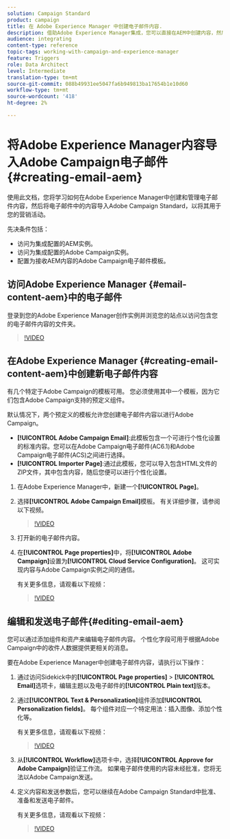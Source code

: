 ```yaml
---
solution: Campaign Standard
product: campaign
title: 在 Adobe Experience Manager 中创建电子邮件内容.
description: 借助Adobe Experience Manager集成，您可以直接在AEM中创建内容，然后在Adobe Campaign中使用。
audience: integrating
content-type: reference
topic-tags: working-with-campaign-and-experience-manager
feature: Triggers
role: Data Architect
level: Intermediate
translation-type: tm+mt
source-git-commit: 088b49931ee5047fa6b949813ba17654b1e10d60
workflow-type: tm+mt
source-wordcount: '418'
ht-degree: 2%

---
```



# 将Adobe Experience Manager内容导入Adobe Campaign电子邮件{#creating-email-aem}

使用此文档，您将学习如何在Adobe Experience Manager中创建和管理电子邮件内容，然后将电子邮件中的内容导入Adobe Campaign Standard，以将其用于您的营销活动。

先决条件包括：

* 访问为集成配置的AEM实例。
* 访问为集成配置的Adobe Campaign实例。
* 配置为接收AEM内容的Adobe Campaign电子邮件模板。

## 访问Adobe Experience Manager {#email-content-aem}中的电子邮件

登录到您的Adobe Experience Manager创作实例并浏览您的站点以访问包含您的电子邮件内容的文件夹。

>[!VIDEO](https://video.tv.adobe.com/v/29996)

## 在Adobe Experience Manager {#creating-email-content-aem}中创建新电子邮件内容

有几个特定于Adobe Campaign的模板可用。 您必须使用其中一个模板，因为它们包含Adobe Campaign支持的预定义组件。

默认情况下，两个预定义的模板允许您创建电子邮件内容以进行Adobe Campaign。

* **[!UICONTROL Adobe Campaign Email]**:此模板包含一个可进行个性化设置的标准内容。您可以在Adobe Campaign电子邮件(AC6.1)和Adobe Campaign电子邮件(ACS)之间进行选择。
* **[!UICONTROL Importer Page]**:通过此模板，您可以导入包含HTML文件的ZIP文件，其中包含内容，随后您便可以进行个性化设置。

1. 在Adobe Experience Manager中，新建一个&#x200B;**[!UICONTROL Page]**。

1. 选择&#x200B;**[!UICONTROL Adobe Campaign Email]**&#x200B;模板。 有关详细步骤，请参阅以下视频。
   >[!VIDEO](https://video.tv.adobe.com/v/29997)

1. 打开新的电子邮件内容。

1. 在&#x200B;**[!UICONTROL Page properties]**&#x200B;中，将&#x200B;**[!UICONTROL Adobe Campaign]**&#x200B;设置为&#x200B;**[!UICONTROL Cloud Service Configuration]**。 这可实现内容与Adobe Campaign实例之间的通信。

   有关更多信息，请观看以下视频：

   >[!VIDEO](https://video.tv.adobe.com/v/29999)

## 编辑和发送电子邮件{#editing-email-aem}

您可以通过添加组件和资产来编辑电子邮件内容。 个性化字段可用于根据Adobe Campaign中的收件人数据提供更相关的消息。

要在Adobe Experience Manager中创建电子邮件内容，请执行以下操作：

1. 通过访问Sidekick中的&#x200B;**[!UICONTROL Page properties]** > **[!UICONTROL Email]**&#x200B;选项卡，编辑主题以及电子邮件的&#x200B;**[!UICONTROL Plain text]**&#x200B;版本。

1. 通过&#x200B;**[!UICONTROL Text & Personalization]**&#x200B;组件添加&#x200B;**[!UICONTROL Personalization fields]**。 每个组件对应一个特定用法：插入图像、添加个性化等。

   有关更多信息，请观看以下视频：
   >[!VIDEO](https://video.tv.adobe.com/v/29998)

1. 从&#x200B;**[!UICONTROL Workflow]**&#x200B;选项卡中，选择&#x200B;**[!UICONTROL Approve for Adobe Campaign]**&#x200B;验证工作流。 如果电子邮件使用的内容未经批准，您将无法以Adobe Campaign发送。

1. 定义内容和发送参数后，您可以继续在Adobe Campaign Standard中批准、准备和发送电子邮件。

   有关更多信息，请观看以下视频：

   >[!VIDEO](https://video.tv.adobe.com/v/23721)
